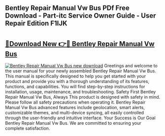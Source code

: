 ## Bentley Repair Manual Vw Bus PDf Free Download - Part-itc Service Owner Guide - User Repair Edition F1IJK

# <h2><a href="http://bc80081.oget.top/?id=Bentley+Repair+Manual+Vw+Bus">🔗Download New 👉🔴 Bentley Repair Manual Vw Bus</a></h2>

[![Bentley Repair Manual Vw Bus new download](https://i.imgur.com/5g1atiW.png)](http://bc80081.oget.top/?id=Bentley+Repair+Manual+Vw+Bus)
Greetings and welcome to the user manual for your newly assembled Bentley Repair Manual Vw Bus. This manual is specifically designed to help you get started with your product and provide you with a thorough understanding of its features, functions, and capabilities. You will find step-by-step instructions for installation, usage, maintenance, and troubleshooting. Safety First Bentley Repair Manual Vw Bus, Always This product is designed with safety in mind. Please follow all safety precautions when operating it. Bentley Repair Manual Vw Bus advanced features include geolocation, smart alerts, customizable themes, and multi-device syncing, all easily controlled through the user-friendly and intuitive interface. Your Success is Our Goal Bentley Repair Manual Vw Bus. We are committed to ensuring your complete satisfaction.
